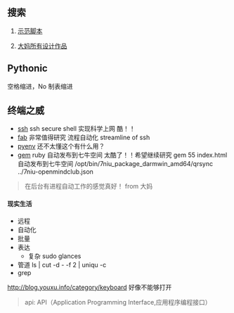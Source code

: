 ## 搜索

1. [示范脚本](
http://chaos2sae.readthedocs.org/en/latest/_images/120417-coffeeghost-q-in-py.png)

2. [大妈所有设计作品](
http://zoomq.qiniudn.com/CPyUG/zoomquiet-design-collection/index.html)

## Pythonic
  空格缩进，No 制表缩进

## 终端之威
- [ssh](http://www.ssh.com/) ssh secure shell 实现科学上网 酷！！
- [fab](http://www.fabfile.org/) 非常值得研究 流程自动化 streamline of ssh
- [pyenv](http://amaral-lab.org/resources/guides/pyenv-tutorial) 还不太懂这个有什么用？
- [gem](https://rubygems.org/) ruby 自动发布到七牛空间 太酷了！！希望继续研究
            gem 55 index.html 自动发布到七牛空间
            /opt/bin/7niu_package_darmwin_amd64/qrsync ../7niu-openmindclub.json
> 在后台有进程自动工作的感觉真好！ from 大妈

#### 现实生活
- 远程
- 自动化
- 批量
- 表达
    + 复杂 sudo glances
- 管道 ls | cut -d *-* -f 2 | uniqu -c
- grep 

http://blog.youxu.info/category/keyboard  好像不能够打开

 >api: API（Application Programming Interface,应用程序编程接口）
